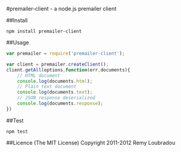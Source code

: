 #premailer-client - a node.js premailer client

##Install

```
npm install premailer-client
```

##Usage

```js
var premailer = require('premailer-client');

var client = premailer.createClient();
client.getAll(options,function(err,documents){
	// HTML document
	console.log(documents.html);
	// Plain text document
	console.log(documents.text);
	// JSON response deserialized
	console.log(documents.response);
})
```

##Test

```
npm test
```

##Licence
(The MIT License) Copyright 2011-2012 Remy Loubradou